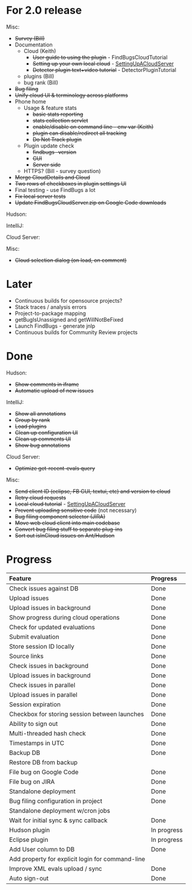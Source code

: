 # For 2.0 release #

Misc:
  * ~~Survey (Bill)~~
  * Documentation
    * Cloud (Keith)
      * ~~User guide to using the plugin~~ - FindBugsCloudTutorial
      * ~~Setting up your own local cloud~~ - [SettingUpACloudServer](SettingUpACloudServer.md)
      * ~~Detector plugin text+video tutorial~~ - DetectorPluginTutorial
    * plugins (Bill)
    * bug rank (Bill)
  * ~~Bug filing~~
  * ~~Unify cloud UI & terminology across platforms~~
  * Phone home
    * Usage & feature stats
      * ~~basic stats reporting~~
      * ~~stats collection servlet~~
      * ~~enable/disable on command line - env var (Keith)~~
      * ~~plugin can disable/redirect all tracking~~
      * ~~Do Not Track plugin~~
    * Plugin update check
      * ~~findbugs -version~~
      * ~~GUI~~
      * ~~Server side~~
    * HTTPS? (Bill - survey question)
  * ~~Merge CloudDetails and Cloud~~
  * ~~Two rows of checkboxes in plugin settings UI~~
  * Final testing - use FindBugs a lot
  * ~~Fix local server tests~~
  * ~~Update FindBugsCloudServer.zip on Google Code downloads~~

Hudson:

IntelliJ:

Cloud Server:

Misc:
  * ~~Cloud selection dialog (on load, on comment)~~

# Later #

  * Continuous builds for opensource projects?
  * Stack traces / analysis errors
  * Project-to-package mapping
  * getBugIsUnassigned and getWillNotBeFixed
  * Launch FindBugs - generate jnlp
  * Continuous builds for Community Review projects

# Done #

Hudson:
  * ~~Show comments in iframe~~
  * ~~Automatic upload of new issues~~

IntelliJ:
  * ~~Show all annotations~~
  * ~~Group by rank~~
  * ~~Load plugins~~
  * ~~Clean up configuration UI~~
  * ~~Clean up comments UI~~
  * ~~Show bug annotations~~

Cloud Server:
  * ~~Optimize get-recent-evals query~~

Misc:
  * ~~Send client ID (eclipse, FB GUI, textui, etc) and version to cloud~~
  * ~~Retry cloud requests~~
  * ~~Local cloud tutorial~~ - [SettingUpACloudServer](SettingUpACloudServer.md)
  * ~~Prevent uploading sensitive code~~ (not necessary)
  * ~~Bug filing component selector (JIRA)~~
  * ~~Move web cloud client into main codebase~~
  * ~~Convert bug filing stuff to separate plug-ins~~
  * ~~Sort out isInCloud issues on Ant/Hudson~~

# Progress #

| **Feature** | **Progress** |
|:------------|:-------------|
| Check issues against DB | Done         |
| Upload issues | Done         |
| Upload issues in background | Done         |
| Show progress during cloud operations | Done         |
| Check for updated evaluations | Done         |
| Submit evaluation | Done         |
| Store session ID locally | Done         |
| Source links | Done         |
| Check issues in background | Done         |
| Upload issues in background | Done         |
| Check issues in parallel | Done         |
| Upload issues in parallel | Done         |
| Session expiration | Done         |
| Checkbox for storing session between launches | Done         |
| Ability to sign out | Done         |
| Multi-threaded hash check | Done         |
| Timestamps in UTC | Done         |
| Backup DB   | Done         |
| Restore DB from backup |
| File bug on Google Code | Done         |
| File bug on JIRA | Done         |
| Standalone deployment | Done         |
| Bug filing configuration in project | Done         |
| Standalone deployment w/cron jobs |
| Wait for initial sync & sync callback | Done         |
| Hudson plugin | In progress  |
| Eclipse plugin | In progress  |
| Add User column to DB | Done         |
| Add property for explicit login for command-line |
| Improve XML evals upload / sync | Done         |
| Auto sign-out | Done         |